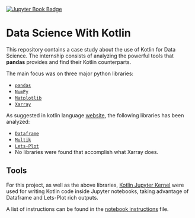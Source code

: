 [![Jupyter Book Badge](https://jupyterbook.org/badge.svg)](https://s-furi.github.io/uni-internship/)
# Data Science With Kotlin
This repository contains a case study about the use of Kotlin for Data Science.
The internship consists of analyzing the powerful tools that **pandas**
provides and find their Kotlin counterparts.

The main focus was on three major python libraries:
- [`pandas`](https://pandas.pydata.org/docs/)
- [`NumPy`](https://numpy.org/doc/stable/)
- [`Matplotlib`](https://matplotlib.org/stable/users/index)
- [`Xarray`](https://docs.xarray.dev/en/stable/)

As suggested in kotlin language [website](https://kotlinlang.org/docs/data-science-overview.html), the following libraries has been
analyzed:
- [`Dataframe`](https://github.com/Kotlin/dataframe)
- [`Multik`](https://github.com/Kotlin/multik)
- [`Lets-Plot`](https://github.com/JetBrains/lets-plot-kotlin)
- No libraries were found that accomplish what Xarray does.

## Tools
For this project, as well as the above libraries, [Kotlin Jupyter Kernel](https://github.com/Kotlin/kotlin-jupyter)
were used for writing Kotlin code inside Jupyter notebooks, taking advantage of
Dataframe and Lets-Plot rich outputs. 

A list of instructions can be found in the [notebook instructions](./scripts/notebooks_instructions.md) file.
